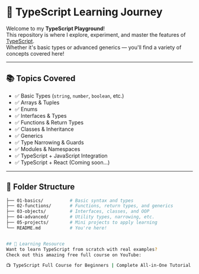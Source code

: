 # 🚀 TypeScript Learning Journey

Welcome to my **TypeScript Playground**!  
This repository is where I explore, experiment, and master the features of [TypeScript](https://www.typescriptlang.org/).  
Whether it's basic types or advanced generics — you'll find a variety of concepts covered here!

---

## 📚 Topics Covered

- ✅ Basic Types (`string`, `number`, `boolean`, etc.)
- ✅ Arrays & Tuples
- ✅ Enums
- ✅ Interfaces & Types
- ✅ Functions & Return Types
- ✅ Classes & Inheritance
- ✅ Generics
- ✅ Type Narrowing & Guards
- ✅ Modules & Namespaces
- ✅ TypeScript + JavaScript Integration
- ✅ TypeScript + React (Coming soon...)

---

## 📁 Folder Structure

```bash
├── 01-basics/          # Basic syntax and types
├── 02-functions/       # Functions, return types, and generics
├── 03-objects/         # Interfaces, classes, and OOP
├── 04-advanced/        # Utility types, narrowing, etc.
├── 05-projects/        # Mini projects to apply learning
└── README.md           # You're here!


## 🧠 Learning Resource
Want to learn TypeScript from scratch with real examples?
Check out this amazing free full course on YouTube:

📺 TypeScript Full Course for Beginners | Complete All-in-One Tutorial | 8 Hours+
